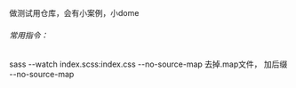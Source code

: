 做测试用仓库，会有小案例，小dome

###### 常用指令：

sass --watch index.scss:index.css --no-source-map 去掉.map文件， 加后缀 --no-source-map